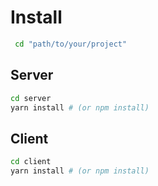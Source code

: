 # Install

```bash
 cd "path/to/your/project"
```

## Server
```bash
cd server
yarn install # (or npm install)
```

## Client
```bash
cd client
yarn install # (or npm install)
```